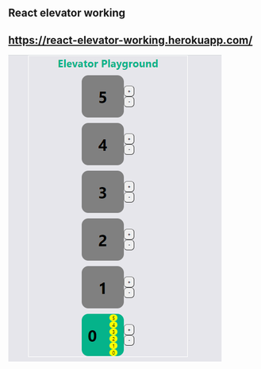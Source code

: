 ## React elevator working
## https://react-elevator-working.herokuapp.com/
<img src = "./elevator.PNG">
